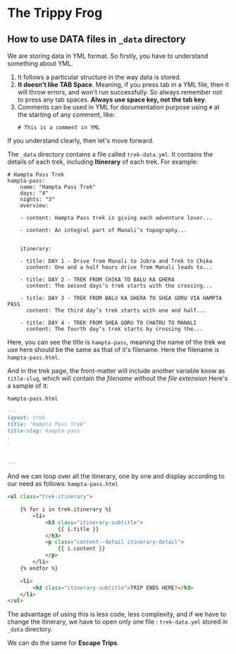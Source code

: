 
# The Trippy Frog

## How to use DATA files in `_data` directory

We are storing data in YML format. So firstly, you have to understand something about YML. 
1. It follows a particular structure in the way data is stored. 
2. **It doesn't like TAB Space**. Meaning, if you press tab in a YML file, then it will throw errors, and won't run successfully. So always remember not to press any tab spaces. **Always use space key, not the tab key**.  
3. Comments can be used in YML for documentation purpose using `#` at the starting of any comment, like:
	```
	# This is a comment in YML
	```

If you understand clearly, then let's move forward.

The `_data` directory contains a file called `trek-data.yml`. It contains the details of each trek, including **Itinerary** of each trek. For example: 
```
# Hampta Pass Trek
hampta-pass:
    name: "Hampta Pass Trek"
    days: "4"
    nights: "3"
    overview: 

    - content: Hampta Pass trek is giving each adventure lover...
    
    - content: An integral part of Manali’s topography...
    

    itinerary:

    - title: DAY 1 - Drive from Manali to Jobra and Trek to Chika
      content: One and a half hours drive from Manali leads to...

    - title: DAY 2 - TREK FROM CHIKA TO BALU KA GHERA
      content: The second days’s trek starts with the crossing...

    - title: DAY 3 - TREK FROM BALU KA GHERA TO SHEA GORU VIA HAMPTA PASS
      content: The third day’s trek starts with one and half...

    - title: DAY 4 - TREK FROM SHEA GORU TO CHATRU TO MANALI
      content: The fourth day’s trek starts by crossing the...
``` 

Here, you can see the title is `hampta-pass`, meaning the name of the trek we use here should be the same as that of it's filename. Here the filename is `hampta-pass.html`.

And in the trek page, the front-matter will include another variable know as `title-slug`, which will contain the *filename* without the *file extension* Here's a sample of it:

```hampta-pass.html```
```markdown
---
layout: trek
title: "Hampta Pass Trek"
title-slug: hampta-pass
.
.


---
```
And we can loop over all the itinerary, one by one and display according to our need as follows:
```hampta-pass.html```
```html
<ul class="trek-itinerary">

	{% for i in trek.itinerary %}
		<li>
			<h3 class="itinerary-subtitle">
				{{ i.title }}
			</h3>
			<p class="content--detail itinerary-detail">
				{{ i.content }}
			</p>
		</li>
	{% endfor %}

	<li>
		<h3 class="itinerary-subtitle">TRIP ENDS HERE!</h3>
	</li>
</ul>
```

The advantage of using this is less code, less complexity, and if we have to change the itinerary, we have to open only one file : `trek-data.yml` stored in `_data` directory. 

We can do the same for **Escape Trips**.